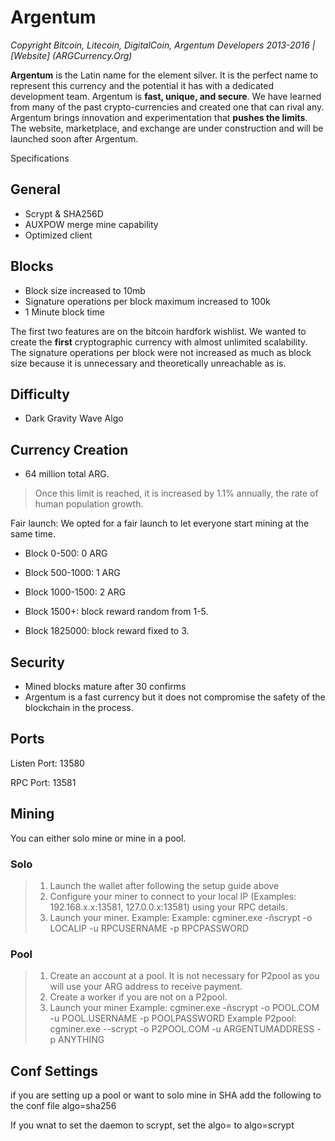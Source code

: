 # Argentum
*Copyright Bitcoin, Litecoin, DigitalCoin, Argentum Developers 2013-2016 | [Website] (ARGCurrency.Org)*

**Argentum** is the Latin name for the element silver. It is the perfect name to represent this currency and the potential it has with a dedicated development team. Argentum is **fast, unique, and secure**. We have learned from many of the past crypto-currencies and created one that can rival any. Argentum brings innovation and experimentation that **pushes the limits**. The website, marketplace, and exchange are under construction and will be launched soon after Argentum.

Specifications

## General
- Scrypt & SHA256D
- AUXPOW merge mine capability
- Optimized client

## Blocks
- Block size increased to 10mb
- Signature operations per block maximum increased to 100k
- 1 Minute block time

The first two features are on the bitcoin hardfork wishlist. We wanted to create the **first** cryptographic currency with almost unlimited scalability. The signature operations per block were not increased as much as block size because it is unnecessary and theoretically unreachable as is.

## Difficulty
- Dark Gravity Wave Algo

## Currency Creation
- 64 million total ARG. 
> Once this limit is reached, it is increased by 1.1% annually, the rate of human population growth.

Fair launch:
We opted for a fair launch to let everyone start mining at the same time.

- Block 0-500: 0 ARG
- Block 500-1000: 1 ARG
- Block 1000-1500: 2 ARG
- Block 1500+: block reward random from 1-5. 

- Block 1825000: block reward fixed to 3.

## Security
- Mined blocks mature after 30 confirms
- Argentum is a fast currency but it does not compromise the safety of the blockchain in the process.

## Ports
Listen Port: 13580

RPC Port: 13581

## Mining
You can either solo mine or mine in a pool.

### Solo
> 1. Launch the wallet after following the setup guide above
> 2. Configure your miner to connect to your local IP (Examples: 192.168.x.x:13581, 127.0.0.x:13581) using your RPC details.
> 3. Launch your miner.
>    Example:  Example: cgminer.exe -ñscrypt -o LOCALIP -u RPCUSERNAME -p RPCPASSWORD


### Pool
> 1. Create an account at a pool. It is not necessary for P2pool as you will use your ARG address to receive payment.
> 2. Create a worker if you are not on a P2pool.
> 2. Launch your miner
>    Example: cgminer.exe -ñscrypt -o POOL.COM -u POOL.USERNAME -p POOLPASSWORD
>    Example P2pool: cgminer.exe --scrypt -o P2POOL.COM -u ARGENTUMADDRESS -p ANYTHING

## Conf Settings
if you are setting up a pool or want to solo mine in SHA add the following to the conf file
algo=sha256

If you wnat to set the daemon to scrypt, set the algo= to algo=scrypt
